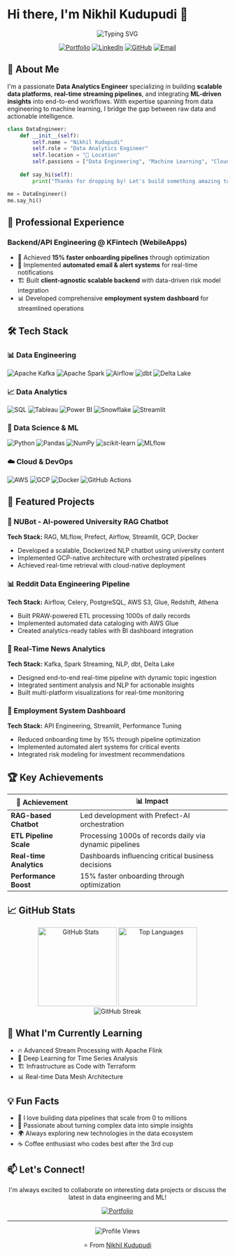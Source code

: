 # Hi there, I'm Nikhil Kudupudi 👋

<div align="center">
  <img src="https://readme-typing-svg.herokuapp.com?font=Fira+Code&weight=600&size=28&pause=1000&color=06B6D4&center=true&vCenter=true&width=600&lines=Data+Analytics+Engineer;Real-time+Pipeline+Architect;ML+%26+AI+Enthusiast;Cloud+Solutions+Developer" alt="Typing SVG" />
</div>

<div align="center">
  
[![Portfolio](https://img.shields.io/badge/Portfolio-nikhilkudupudi.live-06B6D4?style=for-the-badge&logo=google-chrome&logoColor=white)](https://nikhilkudupudi.live)
[![LinkedIn](https://img.shields.io/badge/LinkedIn-Nikhil_Kudupudi-0077B5?style=for-the-badge&logo=linkedin&logoColor=white)](https://linkedin.com/in/nikhilkudupudi)
[![GitHub](https://img.shields.io/badge/GitHub-Nikhil--Kudupudi-181717?style=for-the-badge&logo=github&logoColor=white)](https://github.com/Nikhil-Kudupudi)
[![Email](https://img.shields.io/badge/Email-Contact_Me-D14836?style=for-the-badge&logo=gmail&logoColor=white)](mailto:nikhil.kudupudi@example.com)

</div>

## 🚀 About Me

I'm a passionate **Data Analytics Engineer** specializing in building **scalable data platforms**, **real-time streaming pipelines**, and integrating **ML-driven insights** into end-to-end workflows. With expertise spanning from data engineering to machine learning, I bridge the gap between raw data and actionable intelligence.

```python
class DataEngineer:
    def __init__(self):
        self.name = "Nikhil Kudupudi"
        self.role = "Data Analytics Engineer"
        self.location = "📍 Location"
        self.passions = ["Data Engineering", "Machine Learning", "Cloud Architecture"]
        
    def say_hi(self):
        print("Thanks for dropping by! Let's build something amazing together 🚀")

me = DataEngineer()
me.say_hi()
```

## 💼 Professional Experience

### Backend/API Engineering @ KFintech (WebileApps)
- 🚀 Achieved **15% faster onboarding pipelines** through optimization
- 📧 Implemented **automated email & alert systems** for real-time notifications
- 🏗️ Built **client-agnostic scalable backend** with data-driven risk model integration
- 📊 Developed comprehensive **employment system dashboard** for streamlined operations

## 🛠️ Tech Stack

### 📊 Data Engineering
![Apache Kafka](https://img.shields.io/badge/Apache%20Kafka-000?style=for-the-badge&logo=apachekafka)
![Apache Spark](https://img.shields.io/badge/Apache%20Spark-E25A1C?style=for-the-badge&logo=apachespark&logoColor=white)
![Airflow](https://img.shields.io/badge/Apache%20Airflow-017CEE?style=for-the-badge&logo=Apache%20Airflow&logoColor=white)
![dbt](https://img.shields.io/badge/dbt-FF6B6B?style=for-the-badge&logo=dbt&logoColor=white)
![Delta Lake](https://img.shields.io/badge/Delta%20Lake-003366?style=for-the-badge&logo=delta&logoColor=white)

### 📈 Data Analytics
![SQL](https://img.shields.io/badge/SQL-4479A1?style=for-the-badge&logo=postgresql&logoColor=white)
![Tableau](https://img.shields.io/badge/Tableau-E97627?style=for-the-badge&logo=Tableau&logoColor=white)
![Power BI](https://img.shields.io/badge/Power%20BI-F2C811?style=for-the-badge&logo=powerbi&logoColor=black)
![Snowflake](https://img.shields.io/badge/Snowflake-29B5E8?style=for-the-badge&logo=snowflake&logoColor=white)
![Streamlit](https://img.shields.io/badge/Streamlit-FF4B4B?style=for-the-badge&logo=Streamlit&logoColor=white)

### 🤖 Data Science & ML
![Python](https://img.shields.io/badge/Python-3776AB?style=for-the-badge&logo=python&logoColor=white)
![Pandas](https://img.shields.io/badge/Pandas-150458?style=for-the-badge&logo=pandas&logoColor=white)
![NumPy](https://img.shields.io/badge/NumPy-013243?style=for-the-badge&logo=numpy&logoColor=white)
![scikit-learn](https://img.shields.io/badge/scikit--learn-F7931E?style=for-the-badge&logo=scikit-learn&logoColor=white)
![MLflow](https://img.shields.io/badge/MLflow-0194E2?style=for-the-badge&logo=mlflow&logoColor=white)

### ☁️ Cloud & DevOps
![AWS](https://img.shields.io/badge/AWS-232F3E?style=for-the-badge&logo=amazon-aws&logoColor=white)
![GCP](https://img.shields.io/badge/GCP-4285F4?style=for-the-badge&logo=google-cloud&logoColor=white)
![Docker](https://img.shields.io/badge/Docker-2496ED?style=for-the-badge&logo=docker&logoColor=white)
![GitHub Actions](https://img.shields.io/badge/GitHub%20Actions-2088FF?style=for-the-badge&logo=github-actions&logoColor=white)

## 🚀 Featured Projects

### 🤖 NUBot - AI-powered University RAG Chatbot
**Tech Stack:** RAG, MLflow, Prefect, Airflow, Streamlit, GCP, Docker
- Developed a scalable, Dockerized NLP chatbot using university content
- Implemented GCP-native architecture with orchestrated pipelines
- Achieved real-time retrieval with cloud-native deployment

### 📊 Reddit Data Engineering Pipeline  
**Tech Stack:** Airflow, Celery, PostgreSQL, AWS S3, Glue, Redshift, Athena
- Built PRAW-powered ETL processing 1000s of daily records
- Implemented automated data cataloging with AWS Glue
- Created analytics-ready tables with BI dashboard integration

### 📰 Real-Time News Analytics
**Tech Stack:** Kafka, Spark Streaming, NLP, dbt, Delta Lake
- Designed end-to-end real-time pipeline with dynamic topic ingestion
- Integrated sentiment analysis and NLP for actionable insights
- Built multi-platform visualizations for real-time monitoring

### 💼 Employment System Dashboard
**Tech Stack:** API Engineering, Streamlit, Performance Tuning
- Reduced onboarding time by 15% through pipeline optimization
- Implemented automated alert systems for critical events
- Integrated risk modeling for investment recommendations

## 🏆 Key Achievements

<div align="center">

| 🎯 Achievement | 📊 Impact |
|----------------|-----------|
| **RAG-based Chatbot** | Led development with Prefect-AI orchestration |
| **ETL Pipeline Scale** | Processing 1000s of records daily via dynamic pipelines |
| **Real-time Analytics** | Dashboards influencing critical business decisions |
| **Performance Boost** | 15% faster onboarding through optimization |

</div>

## 📈 GitHub Stats

<div align="center">
  <img src="https://github-readme-stats.vercel.app/api?username=Nikhil-Kudupudi&show_icons=true&theme=tokyonight&hide_border=true&bg_color=0D1117&title_color=06B6D4&icon_color=06B6D4" alt="GitHub Stats" height="180"/>
  <img src="https://github-readme-stats.vercel.app/api/top-langs/?username=Nikhil-Kudupudi&layout=compact&theme=tokyonight&hide_border=true&bg_color=0D1117&title_color=06B6D4" alt="Top Languages" height="180"/>
</div>

<div align="center">
  <img src="https://github-readme-streak-stats.herokuapp.com/?user=Nikhil-Kudupudi&theme=tokyonight&hide_border=true&background=0D1117&stroke=06B6D4&ring=06B6D4&fire=06B6D4" alt="GitHub Streak" />
</div>

## 🌱 What I'm Currently Learning

- 🔥 Advanced Stream Processing with Apache Flink
- 🧠 Deep Learning for Time Series Analysis
- 🏗️ Infrastructure as Code with Terraform
- 📊 Real-time Data Mesh Architecture

## 💡 Fun Facts

- 🚀 I love building data pipelines that scale from 0 to millions
- 🎯 Passionate about turning complex data into simple insights
- 🌍 Always exploring new technologies in the data ecosystem
- ☕ Coffee enthusiast who codes best after the 3rd cup

## 📫 Let's Connect!

<div align="center">
  
I'm always excited to collaborate on interesting data projects or discuss the latest in data engineering and ML!

[![Portfolio](https://img.shields.io/badge/🌐_Visit_My_Portfolio-06B6D4?style=for-the-badge)](https://nikhilkudupudi.live)

</div>

---

<div align="center">
  <img src="https://komarev.com/ghpvc/?username=Nikhil-Kudupudi&label=Profile%20Views&color=06B6D4&style=for-the-badge" alt="Profile Views" />
  
  <p>⭐️ From <a href="https://github.com/Nikhil-Kudupudi">Nikhil Kudupudi</a></p>
</div>
